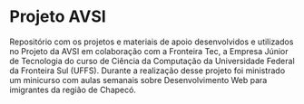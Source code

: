 # Projeto AVSI
Repositório com os projetos e materiais de apoio desenvolvidos e utilizados no Projeto da AVSI em colaboração com a Fronteira Tec, a Empresa Júnior de Tecnologia do curso de Ciência da Computação da Universidade Federal da Fronteira Sul (UFFS).
Durante a realização desse projeto foi ministrado um minicurso com aulas semanais sobre Desenvolvimento Web para imigrantes da região de Chapecó.

